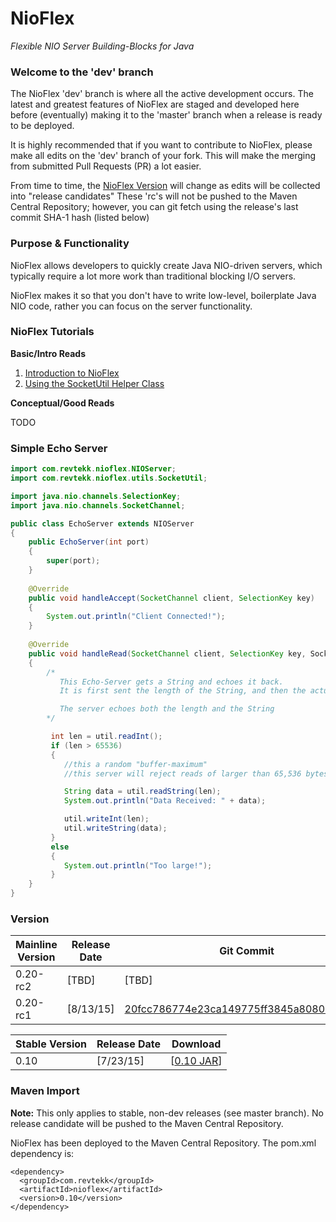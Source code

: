 # NioFlex
*Flexible NIO Server Building-Blocks for Java*

### Welcome to the 'dev' branch

The NioFlex 'dev' branch is where all the active development occurs. The latest and greatest
features of NioFlex are staged and developed here before (eventually) making it to the 'master' branch
when a release is ready to be deployed. 

It is highly recommended that if you want to contribute to NioFlex, please make all edits on the 'dev'
branch of your fork. This will make the merging from submitted Pull Requests (PR) a lot easier. 

From time to time, the [NioFlex Version](#version) will change as edits will be collected into "release candidates"
These 'rc's will not be pushed to the Maven Central Repository; however, you can git fetch using the release's last commit
SHA-1 hash (listed below)

### Purpose & Functionality

NioFlex allows developers to quickly create Java NIO-driven servers, which typically
require a lot more work than traditional blocking I/O servers.

NioFlex makes it so that you don't have to write low-level, boilerplate Java NIO code,
rather you can focus on the server functionality.

### NioFlex Tutorials

**Basic/Intro Reads**

1. [Introduction to NioFlex](https://gist.github.com/maheshkhanwalkar/e659a00dc93b4b01eb25)
2. [Using the SocketUtil Helper Class](https://gist.github.com/maheshkhanwalkar/534c7e4f6b0cd1ceb5df)

**Conceptual/Good Reads**

TODO

### Simple Echo Server

```java
import com.revtekk.nioflex.NIOServer;
import com.revtekk.nioflex.utils.SocketUtil;

import java.nio.channels.SelectionKey;
import java.nio.channels.SocketChannel;

public class EchoServer extends NIOServer
{
    public EchoServer(int port)
    {
        super(port);
    }
    
    @Override
    public void handleAccept(SocketChannel client, SelectionKey key)
    {
        System.out.println("Client Connected!");
    }
    
    @Override
    public void handleRead(SocketChannel client, SelectionKey key, SocketUtil util)
    {
        /*
           This Echo-Server gets a String and echoes it back.
           It is first sent the length of the String, and then the actual data

           The server echoes both the length and the String
        */

         int len = util.readInt();
         if (len > 65536)
         {
            //this a random "buffer-maximum"
            //this server will reject reads of larger than 65,536 bytes

            String data = util.readString(len);
            System.out.println("Data Received: " + data);

            util.writeInt(len);
            util.writeString(data);
         }
         else
         {
            System.out.println("Too large!");
         }
    }
}
```

### Version

| Mainline Version | Release Date  | Git Commit    |
| ---------------- | ------------- | ------------- |
| 0.20-rc2         | [TBD]         | [TBD]         |
| 0.20-rc1         | [8/13/15]     | [20fcc786774e23ca149775ff3845a8080309e7e2](https://github.com/maheshkhanwalkar/NioFlex/commit/20fcc786774e23ca149775ff3845a8080309e7e2)         |


| Stable Version   | Release Date  | Download                                                                               | 
| ---------------- | ------------- | -------------------------------------------------------------------------------------- |
| 0.10             | [7/23/15]     | [[0.10 JAR](http://central.maven.org/maven2/com/revtekk/nioflex/0.10/nioflex-0.10.jar)]     |

### Maven Import

**Note:** This only applies to stable, non-dev releases (see master branch). No release candidate will
be pushed to the Maven Central Repository. 

NioFlex has been deployed to the Maven Central Repository. The pom.xml
dependency is:

```
<dependency>
  <groupId>com.revtekk</groupId>
  <artifactId>nioflex</artifactId>
  <version>0.10</version>
</dependency>
```
